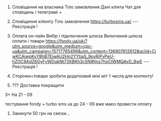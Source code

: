 
1. Сповіщення на власника
   Тіло замовлення 
   Дані клінта
   Чат для сповіщень і телеграмі
   +
   
2. Сповіщення клієнту
   Тіло замовлення
   https://turbosms.ua/
   --- Реєстрація !

3. Оплата он-лайн
   Вибір і підключення шлюза
   Включення шлюза оплати і товари
   https://fondy.ua/uk/?utm_source=google&utm_medium=cpc-ua&utm_campaign=15717765496&utm_content=136907612612&gclid=CjwKCAjwpKyYBhB7EiwAU2Hn2YYtiaS_9pvRiPvPeU-hZOC9AdZ6GyFyWDukNt73XBKh3c5N9fmz7hoCIWMQAvD_BwE
    --- Реєстрація !
4. Сторінки+товари 
      зробити додатковий міні міт 1 числа для контенту!
   
5. ??? Доставка покращити

3+ На 21 - 09 

тестування fondy + turbo sms ua 
до 24 - 09 
вже маєо провести оплату 

1. Закинути 50 грн на смски...




